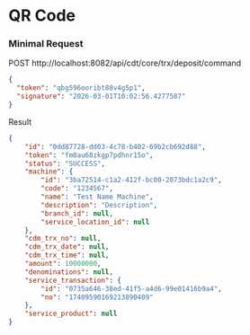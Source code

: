 QR Code
=============================
### Minimal Request

POST http://localhost:8082/api/cdt/core/trx/deposit/command

```json
{
  "token": "qbg596ooribt88v4g5p1",
  "signature": "2026-03-01T10:02:56.4277587"
}
```
Result

```json
{
    "id": "0dd87728-dd03-4c78-b402-69b2cb692d88",
    "token": "fm0au68zkgp7pdhnr15o",
    "status": "SUCCESS",
    "machine": {
        "id": "3ba72514-c1a2-412f-bc00-2073bdc1a2c9",
        "code": "1234567",
        "name": "Test Name Machine",
        "description": "Description",
        "branch_id": null,
        "service_location_id": null
    },
    "cdm_trx_no": null,
    "cdm_trx_date": null,
    "cdm_trx_time": null,
    "amount": 10000000,
    "denominations": null,
    "service_transaction": {
        "id": "0735a646-38ed-41f5-a4d6-99e01416b9a4",
        "no": "17409590169213890409"
    },
    "service_product": null
}
```

